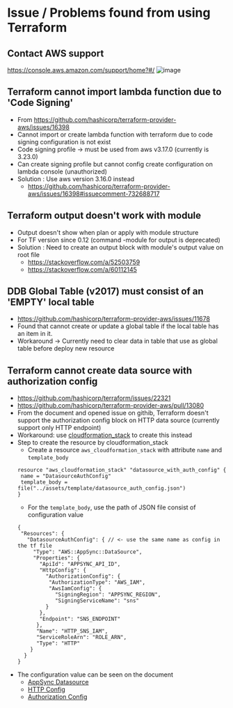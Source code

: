 # Issue / Problems found from using Terraform

## Contact AWS support
https://console.aws.amazon.com/support/home?#/
![image](https://user-images.githubusercontent.com/15243449/123042065-757b7800-d420-11eb-82f6-f5137e5abca9.png)

## Terraform cannot import lambda function due to 'Code Signing'

* From https://github.com/hashicorp/terraform-provider-aws/issues/16398
* Cannot import or create lambda function with terraform due to code signing configuration is not exist
* Code signing profile -> must be used from aws v3.17.0 
(currently is 3.23.0)
* Can create signing profile but cannot config create configuration on lambda console (unauthorized)
* Solution : Use aws version 3.16.0 instead
  * https://github.com/hashicorp/terraform-provider-aws/issues/16398#issuecomment-732688717

## Terraform output doesn't work with module

* Output doesn't show when plan or apply with module structure
* For TF version since 0.12 (command  -module for output is deprecated)
* Solution : Need to create an output block with module's output value on root file
  * https://stackoverflow.com/a/52503759
  * https://stackoverflow.com/a/60112145

## DDB Global Table (v2017) must consist of an 'EMPTY' local table
* https://github.com/hashicorp/terraform-provider-aws/issues/11678
* Found that cannot create or update a global table if the local table has an item in it.
* Workaround -> Currently need to clear data in table that use as global table before deploy new resource

## Terraform cannot create data source with authorization config
* https://github.com/hashicorp/terraform/issues/22321
* https://github.com/hashicorp/terraform-provider-aws/pull/13080
* From the document and opened issue on githib, Terraform doesn't support the authorization config block on HTTP data source (currently support only HTTP endpoint)
* Workaround: use [cloudformation_stack](https://registry.terraform.io/providers/hashicorp/aws/latest/docs/resources/cloudformation_stack) to create this instead
* Step to create the resource by cloudformation_stack
  * Create a resource `aws_cloudformation_stack` with attribute `name` and `template_body`
  ```
  resource "aws_cloudformation_stack" "datasource_with_auth_config" {
   name = "DatasourceAuthConfig"
   template_body = file("../assets/template/datasource_auth_config.json")
  }
  ```
  * For the `template_body`, use the path of JSON file consist of configuration value
  ```
  {
   "Resources": {
     "DatasourceAuthConfig": { // <- use the same name as config in the tf file
       "Type": "AWS::AppSync::DataSource",
       "Properties": {
         "ApiId": "APPSYNC_API_ID",
         "HttpConfig": {
           "AuthorizationConfig": {
            "AuthorizationType": "AWS_IAM",
            "AwsIamConfig": {
              "SigningRegion": "APPSYNC_REGION",
              "SigningServiceName": "sns"
           }
         },
         "Endpoint": "SNS_ENDPOINT"
        },
        "Name": "HTTP_SNS_IAM",
        "ServiceRoleArn": "ROLE_ARN",
        "Type": "HTTP"
      }
    }
  }
  ```
 * The configuration value can be seen on the document
   * [AppSync Datasource](https://docs.aws.amazon.com/AWSCloudFormation/latest/UserGuide/aws-resource-appsync-datasource.html)
   * [HTTP Config](https://docs.aws.amazon.com/AWSCloudFormation/latest/UserGuide/aws-properties-appsync-datasource-httpconfig.html)
   * [Authorization Config](https://docs.aws.amazon.com/AWSCloudFormation/latest/UserGuide/aws-properties-appsync-datasource-authorizationconfig.html)
